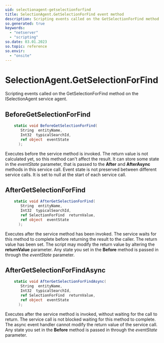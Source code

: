 ```yaml
---
uid: selectionagent-getselectionforfind
title: SelectionAgent.GetSelectionForFind event method
description: Scripting events called on the GetSelectionForFind method on the SelectionAgent service agent.
so.generated: true
keywords:
  - "netserver"
  - "scripting"
so.date: 03.01.2023
so.topic: reference
so.envir:
  - "onsite"
---
```

# SelectionAgent.GetSelectionForFind

Scripting events called on the <see cref='M:SuperOffice.CRM.Services.ISelectionAgent.GetSelectionForFind'>GetSelectionForFind</see> method on the <see cref='ISelectionAgent'>ISelectionAgent</see>  service agent.

## BeforeGetSelectionForFind
```cs
    static void BeforeGetSelectionForFind(
       String  entityName,
       Int32  typicalSearchId,
       ref object  eventState
      );
```
Executes before the service method is invoked.
The return value is not calculated yet, so this method can't affect the result.
It can store some state in the *eventState* parameter, that is passed to the **After** and **AfterAsync** methods in this service call.
Event state is not preserved between different service calls. It is set to null at the start of each service call.
## AfterGetSelectionForFind
```cs
    static void AfterGetSelectionForFind(
       String  entityName,
       Int32  typicalSearchId,
       ref SelectionForFind  returnValue,
       ref object  eventState
      );
```
Executes after the service method has been invoked. The service waits for this method to complete before returning the result to the caller.
The return value has been set. The script may modify the return value by altering the **returnValue** parameter.
Any state you set in the **Before** method is passed in through the *eventState* parameter.
## AfterGetSelectionForFindAsync
```cs
    static void AfterGetSelectionForFindAsync(
       String  entityName,
       Int32  typicalSearchId,
       ref SelectionForFind  returnValue,
       ref object  eventState
      );
```
Executes after the service method is invoked, without waiting for the call to return.
The service call is not blocked waiting for this method to complete.
The async event handler cannot modify the return value of the service call.
Any state you set in the **Before** method is passed in through the *eventState* parameter.

